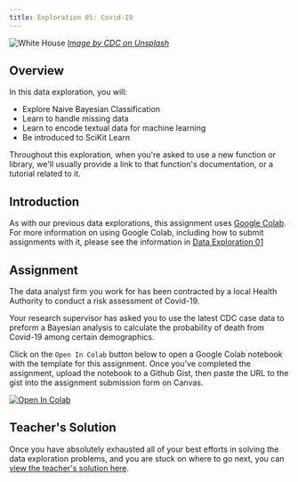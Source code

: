 ```yaml
---
title: Exploration 05: Covid-19
---
```


![White House]({{URLROOT}}/shared/img/covid.jpg)
*[Image by CDC on Unsplash](https://unsplash.com/photos/k0KRNtqcjfw)*

## Overview

In this data exploration, you will:

* Explore Naive Bayesian Classification
* Learn to handle missing data
* Learn to encode textual data for machine learning
* Be introduced to SciKit Learn

Throughout this exploration, when you're asked to use a new function or library, we'll usually provide a link to that function's documentation, or a tutorial related to it.

## Introduction

As with our previous data explorations, this assignment uses [Google Colab](http://colab.research.google.com). For more information on using Google Colab, including how to submit assignments with it, please see the information in [Data Exploration 01](./exploration-01.html) 

## Assignment

The data analyst firm you work for has been contracted by a local Health Authority to conduct a risk assessment of Covid-19.

Your research supervisor has asked you to use the latest CDC case data to preform a Bayesian analysis to calculate the probability of death from Covid-19 among certain demographics.

Click on the `Open In Colab` button below to open a Google Colab notebook with the template for this assignment. Once you've completed the assignment, upload the notebook to a Github Gist, then paste the URL to the gist into the assignment submission form on Canvas. 

[![Open In Colab](https://colab.research.google.com/assets/colab-badge.svg)](https://colab.research.google.com/github/byui-cse/cse450-course/blob/master/notebooks/Exploration_05.ipynb)

## Teacher's Solution

Once you have absolutely exhausted all of your best efforts in solving the data exploration problems, and you are stuck on where to go next, you can [view the teacher's solution here](https://github.com/byui-cse/cse450-course/blob/master/notebooks/Exploration_05_Solved.ipynb).
